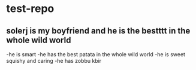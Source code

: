 # test-repo

## solerj is my boyfriend and he is the bestttt in the whole wild world

-he is smart
-he has the best patata in the whole wild world
-he is sweet squishy and caring
-he has zobbu kbir

